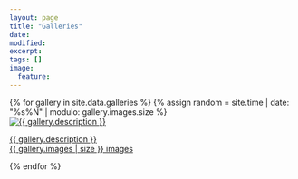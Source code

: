 ```yaml
---
layout: page
title: "Galleries"
date: 
modified:
excerpt:
tags: []
image:
  feature:
---
```


<div style="overflow: auto;">
{% for gallery in site.data.galleries %}
{% assign random = site.time | date: "%s%N" | modulo: gallery.images.size %}
	<div class="gallery-thumb">
		<a href="{{ gallery.id }}.html">
			<img alt="{{ gallery.description }}" title="{{ gallery.description }}" src="{{ gallery.imagefolder }}/{{ gallery.images[random].thumb }}" />
			<p>{{ gallery.description }}<br/>{{ gallery.images | size }} images</p>
		</a>
	</div>
{% endfor %}
</div>
